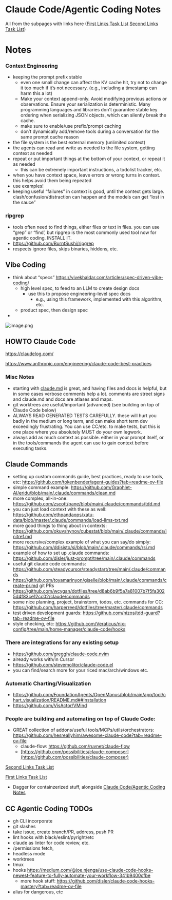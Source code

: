 # Claude Code/Agentic Coding Notes

All from the subpages with links here ([First Links Task List](https://www.notion.so/First-Links-Task-List-237c11d54b2c8015a9cdc1119e654780?pvs=21) [Second Links Task List](https://www.notion.so/Second-Links-Task-List-237c11d54b2c80aa9dedc5be42c334a2?pvs=21))

# Notes

### Context Engineering

- keeping the prompt prefix stable
    - even one small change can affect the KV cache hit, try not to change it too much if it’s not necessary. (e.g., including a timestamp can harm this a lot)
    - Make your context append-only. Avoid modifying previous actions or observations. Ensure your serialization is deterministic. Many programming languages and libraries don't guarantee stable key ordering when serializing JSON objects, which can silently break the cache.
    - make sure to enable/use prefix/prompt caching
    - don’t dynamically add/remove tools during a conversation for the same prompt cache reason
- the file system is the best external memory (unlimited context)
- the agents can read and write as needed to the file system, getting context as needed
- repeat or put important things at the bottom of your context, or repeat it as needed
    - this can be extremely important instructions, a todolist tracker, etc.
- when you have context space, leave errors or wrong turns in context. this helps avoid them being repeated
- use examples!
- keeping useful “failures” in context is good, until the context gets large. clash/confusion/distraction can happen and the models can get “lost in the sauce”

### ripgrep

- tools often need to find things, either files or text in files. you can use “grep” or “find’, but ripgrep is the most commonly used tool now for agentic coding. INSTALL IT.
- https://github.com/BurntSushi/ripgrep
- respects ignore files, skips binaries, hiddens, etc.

## Vibe Coding

- think about “specs” https://vivekhaldar.com/articles/spec-driven-vibe-coding/
    - high level spec, to feed to an LLM to create design docs
        - use this to propose engineering-level spec docs
            - e.g., using this framework, implemented with this algorithm, etc.
    - product spec, then design spec
- 

![image.png](Claude%20Code%20Agentic%20Coding%20Notes%20237c11d54b2c80589d05fb11059f3a64/image.png)

## HOWTO Claude Code

 https://claudelog.com/

https://www.anthropic.com/engineering/claude-code-best-practices

### Misc Notes

- starting with [claude.md](http://claude.md) is great, and having files and docs is helpful, but in some cases verbose comments help a lot. comments are street signs and claude.md and docs are atlases and maps.
- git worktrees are useful/important (advanced) (see building on top of Claude Code below)
- ALWAYS READ GENERATED TESTS CAREFULLY. these will hurt you badly in the medium or long term, and can make short term dev exceedingly frustrating. You can use CC/etc. to make tests, but this is one place where you absolutely MUST do your own legwork.
- always add as much context as possible. either in your prompt itself, or in the tools/commands the agent can use to gain context before executing tasks.

## Claude Commands

- setting up custom commands guide, best practices, ready to use tools, etc: https://github.com/tokenbender/agent-guides?tab=readme-ov-file
- simple command example: https://github.com/Graphlet-AI/eridu/blob/main/.claude/commands/clean.md
- more complex, all-in-one: https://github.com/zscott/pane/blob/main/.claude/commands/tdd.md
- you can just load context with these as well: https://github.com/ethpandaops/xatu-data/blob/master/.claude/commands/load-llms-txt.md
- more good things to thing about in contexts: https://github.com/okuvshynov/cubestat/blob/main/.claude/commands/initref.md
- more recursive/complex example of what you can say/do simply: https://github.com/ddisisto/si/blob/main/.claude/commands/rsi.md
- example of how to set up .claude commands: https://github.com/disler/just-prompt/tree/main/.claude/commands
- useful git claude code commands: https://github.com/steadycursor/steadystart/tree/main/.claude/commands
- https://github.com/toyamarinyon/giselle/blob/main/.claude/commands/create-pr.md git PRs
- https://github.com/wcygan/dotfiles/tree/d8ab6b9f5a7a81007b7f5fa3025d4f83ce12cc02/claude/commands
- some nice planning, project, brainstorm, todos, etc. commands for CC: https://github.com/harperreed/dotfiles/tree/master/.claude/commands
- test driven development guards: https://github.com/nizos/tdd-guard?tab=readme-ov-file
- style checking, etc: https://github.com/Veraticus/nix-config/tree/main/home-manager/claude-code/hooks

### There are integrations for any existing setup

- https://github.com/greggh/claude-code.nvim
- already works with/in Cursor
- https://github.com/stevemolitor/claude-code.el
- you can find/search more for your riced mac/arch/windows etc.

### Automatic Charting/Visualization

- https://github.com/FoundationAgents/OpenManus/blob/main/app/tool/chart_visualization/README.md##Installation
- https://github.com/VisActor/VMind

### People are building and automating on top of Claude Code:

- GREAT collection of addons/useful tools/MCPs/utils/orchestrators: https://github.com/hesreallyhim/awesome-claude-code?tab=readme-ov-file
    - claude-flow: https://github.com/ruvnet/claude-flow
    - [https://github.com/possibilities/claude-composer](https://github.com/possibilities/claude-composer)

[Second Links Task List](https://www.notion.so/Second-Links-Task-List-237c11d54b2c80aa9dedc5be42c334a2?pvs=21)

[First Links Task List](https://www.notion.so/First-Links-Task-List-237c11d54b2c8015a9cdc1119e654780?pvs=21)

- Dagger for containzerized stuff, alongside [Claude Code/Agentic Coding Notes](https://www.notion.so/Claude-Code-Agentic-Coding-Notes-237c11d54b2c80589d05fb11059f3a64?pvs=21)

## CC Agentic Coding TODOs

- gh CLI incorporate
- git slashes
- take issue, create branch/PR, address, push PR
- lint hooks with black/eslint/pyright/etc
- claude as linter for code review, etc.
- /permissions fetch,
- headless mode
- worktrees
- tmux
- hooks https://medium.com/@joe.njenga/use-claude-code-hooks-newest-feature-to-fully-automate-your-workflow-341b9400cfbe
    - more hook stuff: https://github.com/disler/claude-code-hooks-mastery?tab=readme-ov-file
- alias for dangerous, etc